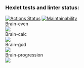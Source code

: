 ### Hexlet tests and linter status:
[![Actions Status](https://github.com/AnyaZharikova/frontend-project-44/actions/workflows/hexlet-check.yml/badge.svg)](https://github.com/AnyaZharikova/frontend-project-44/actions)
[![Maintainability](https://api.codeclimate.com/v1/badges/c988d23f44b7fa654630/maintainability)](https://codeclimate.com/github/AnyaZharikova/frontend-project-44/maintainability)  
Brain-even  
<a href="https://asciinema.org/a/RXPE0fwerZlzWjuCO24NC51Ln" target="_blank"><img src="https://asciinema.org/a/RXPE0fwerZlzWjuCO24NC51Ln.svg" /></a>  
Brain-calc  
<a href="https://asciinema.org/a/Mu9gMNAGP1WOid9YlUuQHtkSo" target="_blank"><img src="https://asciinema.org/a/Mu9gMNAGP1WOid9YlUuQHtkSo.svg" /></a>  
Brain-gcd  
<a href="https://asciinema.org/a/BZEMI49c1HiCGr6n5hRWa3lRX" target="_blank"><img src="https://asciinema.org/a/BZEMI49c1HiCGr6n5hRWa3lRX.svg" /></a>  
Brain-progression  
<a href="https://asciinema.org/a/PAo9asT0VmOsEVmdwOwmOQQqx" target="_blank"><img src="https://asciinema.org/a/PAo9asT0VmOsEVmdwOwmOQQqx.svg" /></a>
